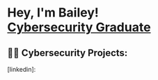 <h1>Hey, I'm Bailey! <br/><a href="https://www.linkedin.com/in/bailey-curtis-686802165/">Cybersecurity Graduate</a></h1>

<h2>👨‍💻 Cybersecurity Projects:</h2>

[linkedin]:

<!--

Here are some ideas to get you started:

- 🔭 I’m currently working on ...
- 🌱 I’m currently learning ...
- 👯 I’m looking to collaborate on ...
- 🤔 I’m looking for help with ...
- 💬 Ask me about ...
- 📫 How to reach me: ...
- 😄 Pronouns: ...
- ⚡ Fun fact: ...
-->
